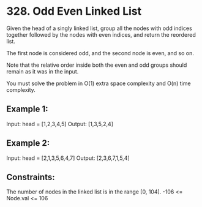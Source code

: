 # 328. Odd Even Linked List

Given the head of a singly linked list, group all the nodes with odd indices together followed by the nodes with even indices, and return the reordered list.

The first node is considered odd, and the second node is even, and so on.

Note that the relative order inside both the even and odd groups should remain as it was in the input.

You must solve the problem in O(1) extra space complexity and O(n) time complexity.


## Example 1:

Input: head = [1,2,3,4,5]
Output: [1,3,5,2,4]

## Example 2:

Input: head = [2,1,3,5,6,4,7]
Output: [2,3,6,7,1,5,4]


## Constraints:

The number of nodes in the linked list is in the range [0, 104].
-106 <= Node.val <= 106
